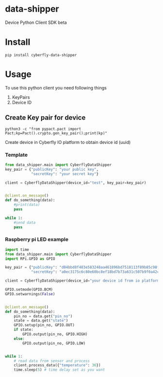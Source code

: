 # data-shipper
Device Python Client SDK beta

# Install

``pip install cyberfly-data-shipper``

# Usage

To use this python client you need following things

1. KeyPairs
2. Device ID

## Create Key pair for device

``python3 -c "from pypact.pact import Pact;kp=Pact().crypto.gen_key_pair();print(kp)"``

Create device in Cyberfly IO platform to obtain device id (uuid)


### Template 

```python
from data_shipper.main import CyberflyDataShipper
key_pair = {"publicKey": "your public key",
            "secretKey": "your secret key"}

client = CyberflyDataShipper(device_id="test", key_pair=key_pair)


@client.on_message()
def do_something(data):
    #print(data)
    pass

while 1:
    #send data
    pass
```


### Raspberry pi LED example

```python
import time
from data_shipper.main import CyberflyDataShipper
import RPi.GPIO as GPIO

key_pair = {"publicKey": "d04bbd8f403e583248aa461896bd7518113f89b85c98f3d9596bbfbf30df0bcb",
            "secretKey": "a0ec3175c6c80e60bc8ef18bd7b73a631c507b9f0a42c973036c7f96d21b047a"}

client = CyberflyDataShipper(device_id="your device id from io platform", key_pair=key_pair)

GPIO.setmode(GPIO.BCM)
GPIO.setwarnings(False)


@client.on_message()
def do_something(data):
    pin_no = data.get("pin_no")
    state = data.get("state")
    GPIO.setup(pin_no, GPIO.OUT)
    if state:
        GPIO.output(pin_no, GPIO.HIGH)
    else:
        GPIO.output(pin_no, GPIO.LOW)


while 1:
    # read data from sensor and process
    client.process_data({"temperature": 36})
    time.sleep(5) # time delay set as you want
```